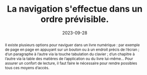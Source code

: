 ---
N: '162'
Rubrique: Navigation
title: La navigation s'effectue dans un ordre prévisible. 
detail: ""
abstract: "Il existe plusieurs options pour naviguer dans un livre numérique&nbsp;: par exemple de page en page en appuyant sur un bouton ou à un endroit précis de l’écran ; d’un paragraphe à l’autre via la touche tabulation du clavier ; d’un chapitre à l’autre via la table des matières de l’application ou du livre lui-même... Pour assurer un confort de lecture, il faut faire le nécessaire pour rendre possibles tous ces moyens d’accès."
categories: [" Navigation"]
agrege: O4162-E054
opquast: '4 162'
indiceebook: '54'
description: "Règle n° 054"
before: "053"
weight: "054"
after: "055"
actif: '1'
layout: rules
date: 2023-09-28
tags: ["", ""]
objectif: ["Faciliter la navigation, quel que soit le terminal ou le moyen d’accès", "Améliorer l’accessibilité des contenus aux lectrices et lecteurs handicapées"]
Meo: ["Ordonner logiquement les contenus", "Fournir une table des matières pour l’utilisation machine", "Si possible, fournir une table des matières pour une utilisation humaine directe"]
Controle: ["Contrôler l’ordre logique du document, notamment via une navigation clavier", "Contrôler la présence d’une table des matière dans l’appareil de lecture"]
epubcheck: 
ace: 
humancheck: true
Source: ["Opquast"]
Referentiel: [""]
steps: ["", ""]
Pertinence: 1
---